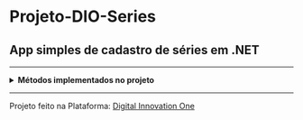 # Projeto-DIO-Series
 
 ## App simples de cadastro de séries em .NET
 
 <hr/>
 
 <details>
    <summary><strong>Métodos implementados no projeto</strong></summary>
        <br />
        <ol>
            <li>Listar séries</li>
            <li>Inserir série</li>
            <li>Atualizar série</li>
            <li>Excluir série</li>
            <li>Visualizar série</li>
        </ol>
</details>

<hr />

Projeto feito na Plataforma: <a href="https://web.digitalinnovation.one/home">Digital Innovation One</a> <br /> 

